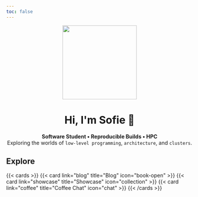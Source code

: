 ```yaml
---
toc: false
---
```


<div align="center">
    <img src="/profile.png" width=200/>
    <h1 align="center">Hi, I'm Sofie 👋</h1>
</div>

<p align="center">
  <b>Software Student • Reproducible Builds • HPC</b><br/>
  Exploring the worlds of <code>low-level programming</code>, <code>architecture</code>, and <code>clusters</code>.
</p>

## Explore

{{< cards >}}
  {{< card link="blog" title="Blog" icon="book-open" >}}
  {{< card link="showcase" title="Showcase" icon="collection" >}}
  {{< card link="coffee" title="Coffee Chat" icon="chat" >}}
{{< /cards >}}
